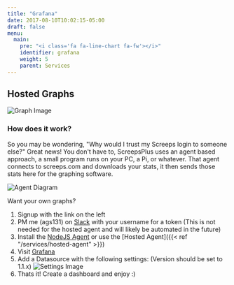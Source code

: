```yaml
---
title: "Grafana"
date: 2017-08-10T10:02:15-05:00
draft: false
menu:
  main:
    pre: "<i class='fa fa-line-chart fa-fw'></i>"
    identifier: grafana
    weight: 5
    parent: Services
---
```


## Hosted Graphs

![Graph Image](/images/graphs.png)

### How does it work?
So you may be wondering, "Why would I trust my Screeps login to someone else?" 
Great news! You don't have to, ScreepsPlus uses an agent based approach, 
a small program runs on your PC, a Pi, or whatever. That agent connects to
screeps.com and downloads your stats, it then sends those stats here for the graphing software.

![Agent Diagram](/images/Diagram1.png)


Want your own graphs?  

1. Signup with the link on the left
2. PM me (ags131) on [Slack](https://screeps.slack.com/messages/C2FD5CGJV) with your username for a token (This is not needed for the hosted agent and will likely be automated in the future)
3. Install the [NodeJS Agent](https://github.com/screepsplus/node-agent) or use the [Hosted Agent]({{< ref "/services/hosted-agent" >}})
4. Visit [Grafana](/grafana)
5. Add a Datasource with the following settings: (Version should be set to 1.1.x) ![Settings Image](/images/datasource-settings-graphite.png)
6. Thats it! Create a dashboard and enjoy :)
